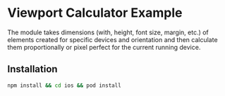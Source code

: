# Viewport Calculator Example

The module takes dimensions (with, height, font size, margin, etc.) of elements created for specific devices and orientation and then calculate them proportionally or pixel perfect for the current running device.

## Installation

```bash
npm install && cd ios && pod install
```

